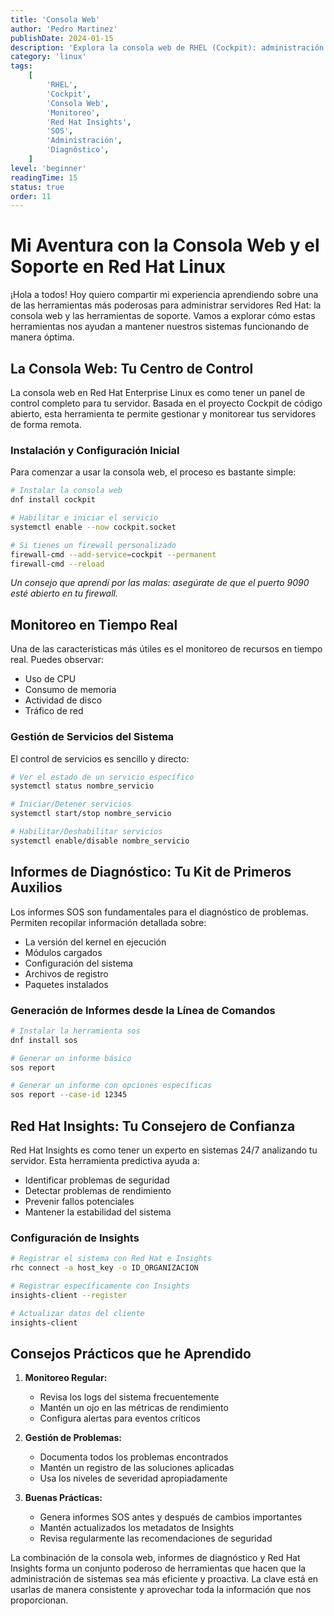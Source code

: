 ```yaml
---
title: 'Consola Web'
author: 'Pedro Martinez'
publishDate: 2024-01-15
description: 'Explora la consola web de RHEL (Cockpit): administración remota, monitoreo en tiempo real, informes de diagnóstico SOS y Red Hat Insights para una gestión proactiva del sistema'
category: 'linux'
tags:
    [
        'RHEL',
        'Cockpit',
        'Consola Web',
        'Monitoreo',
        'Red Hat Insights',
        'SOS',
        'Administración',
        'Diagnóstico',
    ]
level: 'beginner'
readingTime: 15
status: true
order: 11
---
```


# Mi Aventura con la Consola Web y el Soporte en Red Hat Linux

¡Hola a todos! Hoy quiero compartir mi experiencia aprendiendo sobre una de las herramientas más poderosas para administrar servidores Red Hat: la consola web y las herramientas de soporte. Vamos a explorar cómo estas herramientas nos ayudan a mantener nuestros sistemas funcionando de manera óptima.

## La Consola Web: Tu Centro de Control

La consola web en Red Hat Enterprise Linux es como tener un panel de control completo para tu servidor. Basada en el proyecto Cockpit de código abierto, esta herramienta te permite gestionar y monitorear tus servidores de forma remota.

### Instalación y Configuración Inicial

Para comenzar a usar la consola web, el proceso es bastante simple:

```bash
# Instalar la consola web
dnf install cockpit

# Habilitar e iniciar el servicio
systemctl enable --now cockpit.socket

# Si tienes un firewall personalizado
firewall-cmd --add-service=cockpit --permanent
firewall-cmd --reload
```

_Un consejo que aprendí por las malas: asegúrate de que el puerto 9090 esté abierto en tu firewall._

## Monitoreo en Tiempo Real

Una de las características más útiles es el monitoreo de recursos en tiempo real. Puedes observar:

-   Uso de CPU
-   Consumo de memoria
-   Actividad de disco
-   Tráfico de red

### Gestión de Servicios del Sistema

El control de servicios es sencillo y directo:

```bash
# Ver el estado de un servicio específico
systemctl status nombre_servicio

# Iniciar/Detener servicios
systemctl start/stop nombre_servicio

# Habilitar/Deshabilitar servicios
systemctl enable/disable nombre_servicio
```

## Informes de Diagnóstico: Tu Kit de Primeros Auxilios

Los informes SOS son fundamentales para el diagnóstico de problemas. Permiten recopilar información detallada sobre:

-   La versión del kernel en ejecución
-   Módulos cargados
-   Configuración del sistema
-   Archivos de registro
-   Paquetes instalados

### Generación de Informes desde la Línea de Comandos

```bash
# Instalar la herramienta sos
dnf install sos

# Generar un informe básico
sos report

# Generar un informe con opciones específicas
sos report --case-id 12345
```

## Red Hat Insights: Tu Consejero de Confianza

Red Hat Insights es como tener un experto en sistemas 24/7 analizando tu servidor. Esta herramienta predictiva ayuda a:

-   Identificar problemas de seguridad
-   Detectar problemas de rendimiento
-   Prevenir fallos potenciales
-   Mantener la estabilidad del sistema

### Configuración de Insights

```bash
# Registrar el sistema con Red Hat e Insights
rhc connect -a host_key -o ID_ORGANIZACION

# Registrar específicamente con Insights
insights-client --register

# Actualizar datos del cliente
insights-client
```

## Consejos Prácticos que he Aprendido

1. **Monitoreo Regular:**

    - Revisa los logs del sistema frecuentemente
    - Mantén un ojo en las métricas de rendimiento
    - Configura alertas para eventos críticos

2. **Gestión de Problemas:**

    - Documenta todos los problemas encontrados
    - Mantén un registro de las soluciones aplicadas
    - Usa los niveles de severidad apropiadamente

3. **Buenas Prácticas:**
    - Genera informes SOS antes y después de cambios importantes
    - Mantén actualizados los metadatos de Insights
    - Revisa regularmente las recomendaciones de seguridad

La combinación de la consola web, informes de diagnóstico y Red Hat Insights forma un conjunto poderoso de herramientas que hacen que la administración de sistemas sea más eficiente y proactiva. La clave está en usarlas de manera consistente y aprovechar toda la información que nos proporcionan.
